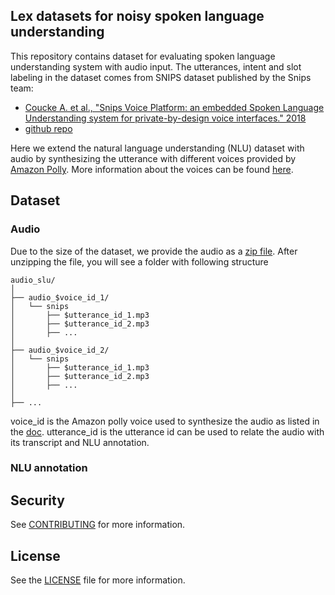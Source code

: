 ## Lex datasets for noisy spoken language understanding 

This repository contains dataset for evaluating spoken language understanding system with audio input. The utterances, intent and slot labeling in the dataset comes from SNIPS dataset published by the Snips team:
-  [Coucke A. et al., "Snips Voice Platform: an embedded Spoken Language Understanding system for private-by-design voice interfaces." 2018](https://arxiv.org/abs/1805.10190)
- [github repo](https://github.com/sonos/nlu-benchmark)


Here we extend the natural language understanding (NLU) dataset with audio by synthesizing the utterance with different voices provided by [Amazon Polly](https://aws.amazon.com/polly/). More information about the voices can be found [here](https://docs.aws.amazon.com/polly/latest/dg/voicelist.html).

## Dataset
### Audio
Due to the size of the dataset, we provide the audio as a [zip file](data/audio_slu.zip). After unzipping the file, you will see a folder with following structure

```
audio_slu/
│
├── audio_$voice_id_1/
│   └── snips
│       ├── $utterance_id_1.mp3
│       ├── $utterance_id_2.mp3
│       ├── ...
│ 
├── audio_$voice_id_2/
│   └── snips
│       ├── $utterance_id_1.mp3
│       ├── $utterance_id_2.mp3
│       ├── ...
│
├── ...
```

voice_id is the Amazon polly voice used to synthesize the audio as listed in the [doc](https://docs.aws.amazon.com/polly/latest/dg/voicelist.html). 
utterance_id is the utterance id can be used to relate the audio with its transcript and NLU annotation.

### NLU annotation

## Security

See [CONTRIBUTING](CONTRIBUTING.md#security-issue-notifications) for more information.

## License

See the [LICENSE](LICENSE) file for more information.
